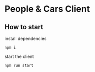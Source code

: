 # People & Cars Client

## How to start

install dependencies

```
npm i
```

start the client

```
npm run start
```
